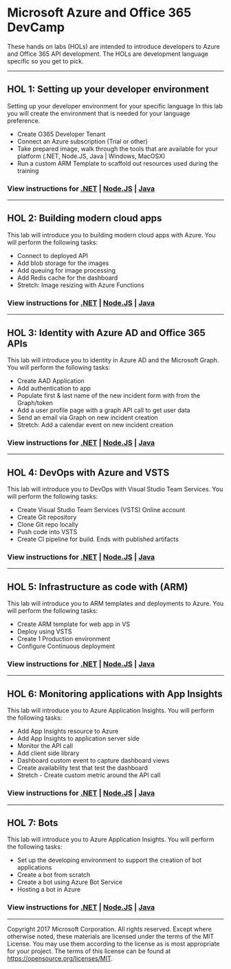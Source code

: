 # Microsoft Azure and Office 365 DevCamp

These hands on labs (HOLs) are intended to introduce developers to Azure and Office 365 API development. The HOLs are development language specific so you get to pick.

---
## HOL 1: Setting up your developer environment
Setting up your developer environment for your specific language
In this lab you will create the environment that is needed for your language preference.

* Create O365 Developer Tenant
* Connect an Azure subscription (Trial or other)
* Take prepared image, walk through the tools that are available for your platform (.NET, Node.JS, Java | Windows, MacOSX)
* Run a custom ARM Template to scaffold out resources used during the training

### View instructions for [.NET](../HOL/dotnet/01-developer-environment) | [Node.JS](../HOL/node/01-developer-environment) | [Java](../HOL/java/01-developer-environment)

---
## HOL 2: Building modern cloud apps
This lab will introduce you to building modern cloud apps with Azure. You will perform the following tasks:

* Connect to deployed API
* Add blob storage for the images
* Add queuing for image processing
* Add Redis cache for the dashboard
* Stretch: Image resizing with Azure Functions

### View instructions for [.NET](../HOL/dotnet/02-modern-cloud-apps) | [Node.JS](../HOL/node/02-modern-cloud-apps) | [Java](../HOL/java/02-modern-cloud-apps)

---
## HOL 3: Identity with Azure AD and Office 365 APIs
This lab will introduce you to identity in Azure AD and the Microsoft Graph. You will perform the following tasks:

* Create AAD Application
* Add authentication to app
* Populate first & last name of the new incident form with from the Graph/token
* Add a user profile page with a graph API call to get user data
* Send an email via Graph on new incident creation
* Stretch: Add a calendar event on new incident creation

### View instructions for [.NET](../HOL/dotnet/03-azuread-office365) | [Node.JS](../HOL/node/03-azuread-office365) | [Java](../HOL/java/03-azuread-office365)

---
## HOL 4: DevOps with Azure and VSTS
This lab will introduce you to DevOps with Visual Studio Team Services. You will perform the following tasks:

* Create Visual Studio Team Services (VSTS) Online account
* Create Git repository
* Clone Git repo locally
* Push code into VSTS
* Create CI pipeline for build. Ends with published artifacts

### View instructions for [.NET](../HOL/dotnet/04-devops-ci) | [Node.JS](../HOL/node/04-devops-ci) | [Java](../HOL/java/04-devops-ci)

---
## HOL 5: Infrastructure as code with (ARM)
This lab will introduce you to ARM templates and deployments to Azure. You will perform the following tasks:

* Create ARM template for web app in VS
* Deploy using VSTS
* Create 1 Production environment
* Configure Continuous deployment

### View instructions for [.NET](../HOL/dotnet/05-arm-cd) | [Node.JS](../HOL/node/05-arm-cd) | [Java](../HOL/java/05-arm-cd)

---
## HOL 6: Monitoring applications with App Insights
This lab will introduce you to Azure Application Insights. You will perform the following tasks:

* Add App Insights resource to Azure
* Add App Insights to application server side
* Monitor the API call
* Add client side library
* Dashboard custom event to capture dashboard views
* Create availability test that test the dashboard
* Stretch - Create custom metric around the API call

### View instructions for [.NET](../HOL/dotnet/06-appinsights) | [Node.JS](../HOL/node/06-appinsights) | [Java](../HOL/java/06-appinsights)

---
## HOL 7: Bots
This lab will introduce you to Azure Application Insights. You will perform the following tasks:

* Set up the developing environment to support the creation of bot applications
* Create a bot from scratch
* Create a bot using Azure Bot Service
* Hosting a bot in Azure

### View instructions for [.NET](../HOL/dotnet/07-bot) | [Node.JS](../HOL/node/07-bot) | [Java](../HOL/java/07-bot)

---
Copyright 2017 Microsoft Corporation. All rights reserved. Except where otherwise noted, these materials are licensed under the terms of the MIT License. You may use them according to the license as is most appropriate for your project. The terms of this license can be found at https://opensource.org/licenses/MIT.